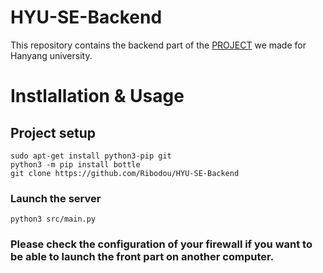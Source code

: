 # HYU-SE-Backend
This repository contains the backend part of the [PROJECT](https://github.com/Ribodou/HYU-software-engineering-AI) we made for Hanyang university.


# Instlallation & Usage
## Project setup
```
sudo apt-get install python3-pip git
python3 -m pip install bottle
git clone https://github.com/Ribodou/HYU-SE-Backend
```

### Launch the server
```
python3 src/main.py
```

### Please check the configuration of your firewall if you want to be able to launch the front part on another computer.

